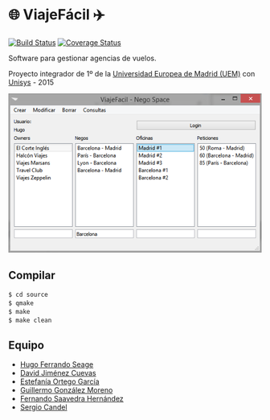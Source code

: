# :globe_with_meridians: ViajeFácil :airplane:

[![Build Status](https://travis-ci.org/hugo19941994/ViajeFacil.svg?branch=master)](https://travis-ci.org/hugo19941994/ViajeFacil)
[![Coverage Status](https://coveralls.io/repos/github/hugo19941994/ViajeFacil/badge.svg?branch=master)](https://coveralls.io/github/hugo19941994/ViajeFacil?branch=master)

Software para gestionar agencias de vuelos.

Proyecto integrador de 1º de la [Universidad Europea de Madrid (UEM)](http://madrid.universidadeuropea.es/) con [Unisys](http://www.unisys.es/) - 2015

![Foto Ejemplo](foto.png "Foto de ejemplo")

## Compilar

```bash
$ cd source
$ qmake
$ make
$ make clean
```

## Equipo

* [Hugo Ferrando Seage](https://hugofs.com)
* [David Jiménez Cuevas](https://github.com/jimecu12)
* [Estefanía Ortego García](https://github.com/Estefania1007)
* [Guillermo González Moreno](https://github.com/guilleglezmo)
* [Fernando Saavedra Hernández](https://github.com/FeR12J)
* [Sergio Candel](https://github.com/SergioCandel)
